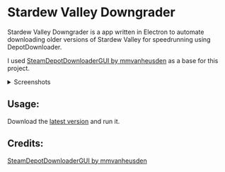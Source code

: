 # Stardew Valley Downgrader

Stardew Valley Downgrader is a app written in Electron to automate downloading older versions of Stardew Valley for speedrunning using DepotDownloader.

I used [SteamDepotDownloaderGUI by mmvanheusden](https://github.com/mmvanheusden/SteamDepotDownloaderGUI) as a base for this project.
<details>
  <summary>Screenshots</summary>
 
  ![Demo Screenshot](#)

</details>


## Usage:
Download the [latest version](https://github.com/Ryah/SDV-Downgrader/releases/tag/v2.0.0) and run it.


## Credits:
[SteamDepotDownloaderGUI by mmvanheusden](https://github.com/mmvanheusden/SteamDepotDownloaderGUI)